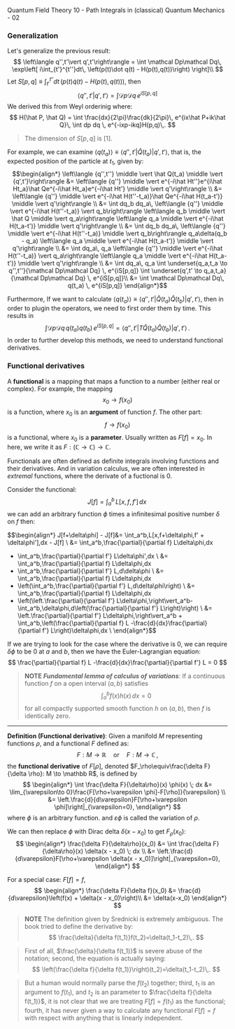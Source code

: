 Quantum Field Theory 10 - Path Integrals in (classical) Quantum Mechanics - 02


### Generalization

Let's generalize the previous result:
$$
\left\langle q'',t'\vert q',t'\right\rangle =
\int \mathcal Dp\mathcal Dq\,
\exp\left[
  i\int_{t'}^{t''}dt\, \left(p(t)\dot q(t) - H(p(t),q(t))\right)
\right]\\
$$
Let $S[p,q] \equiv \int_{t'}^{t''}dt\, \left(p(t)\dot q(t) - H(p(t),q(t))\right)$, then
$$
\left\langle q'',t'\vert q',t'\right\rangle = \int \mathcal Dp\mathcal Dq\, e^{iS[p,q]}
$$
We derived this from Weyl orderinig where:
$$
H(\hat P, \hat Q) = \int \frac{dx}{2\pi}\frac{dk}{2\pi}\, e^{ix\hat P+ik\hat Q}\,
\int dp dq \, e^{-ixp-ikq}H(p,q)\,.
$$

> The dimension of $S[p,q]$ is $[1]$.

For example, we can examine $\langle q(t_a) \rangle \equiv \left\langle {q'',t'}\middle\vert \hat Q(t_a)\middle\vert q',t'\right\rangle$, that is, the expected position of the particle at $t_1$, given by:
$$\begin{align*}
\left\langle {q'',t''} \middle \vert \hat Q(t_a) \middle \vert {q',t'}\right\rangle
&=
\left\langle {q''} \middle \vert e^{-i\hat Ht''}e^{i\hat Ht_a}\hat Qe^{-i\hat Ht_a}e^{-i\hat Ht'} \middle \vert q'\right\rangle \\
&=
\left\langle {q''} \middle \vert e^{-i\hat H(t''-t_a)}\hat Qe^{-i\hat H(t_a-t')} \middle \vert q'\right\rangle \\
&=
\int dq_b dq_a\,
\left\langle {q''} \middle \vert e^{-i\hat H(t''-t_a)} \vert q_b\right\rangle
\left\langle q_b \middle \vert \hat Q \middle \vert q_a\right\rangle
\left\langle q_a \middle \vert
e^{-i\hat H(t_a-t')} \middle \vert q'\right\rangle \\
&=
\int dq_b dq_a\,
\left\langle {q''} \middle \vert e^{-i\hat H(t''-t_a)} \middle \vert q_b\right\rangle
q_a\delta(q_b - q_a)
\left\langle q_a \middle \vert
e^{-i\hat H(t_a-t')} \middle \vert q'\right\rangle \\
&=
\int dq_a\,
q_a
\left\langle {q''} \middle \vert e^{-i\hat H(t''-t_a)} \vert q_a\right\rangle
\left\langle q_a \middle \vert e^{-i\hat H(t_a-t')} \middle \vert q'\right\rangle \\
&=
\int dq_a\,
q_a
\int \underset{q_a,t_a \to q'',t''}{\mathcal Dp\mathcal Dq} \, e^{iS[p,q]}
\int \underset{q',t' \to q_a,t_a}{\mathcal Dp\mathcal Dq} \, e^{iS[p,q]}\\
&=
\int \mathcal Dp\mathcal Dq\, q(t_a) \, e^{iS[p,q]}
\end{align*}$$

Furthermore, If we want to calculate $\langle q(t_a) \rangle \equiv \left\langle {q'',t'}\middle\vert \hat Q(t_a) \hat Q(t_b)\middle\vert q',t'\right\rangle$, then in order to plugin the operators, we need to first order them by time. This results in
$$
\int \mathcal Dp\mathcal Dq\, q(t_a) q(t_b) \, e^{iS[p,q]} =
\left\langle {q'',t'}\middle\vert T \hat Q(t_a) \hat Q(t_b)\middle\vert q',t'\right\rangle\,.
$$
In order to further develop this methods, we need to understand functional derivatives.

### Functional derivatives
A **functional** is a mapping that maps a function to a number (either real or complex). For example, the mapping
$$
x_0 \to f(x_0)
$$
is a function, where $x_0$ is an **argument** of function $f$. The other part:
$$
f \to f(x_0)
$$
is a functional, where $x_0$ is a **parameter**. Usually written as $F[f] = x_0$. In here, we write it as $F: (\mathbb C \to \mathbb C) \to \mathbb C$.

Functionals are often defined as definite integrals involving functions and their derivatives. And in variation calculus, we are often interested in _extremal_ functions, where the derivate of a fuctional is $0$.

Consider the functional:
$$
J[f] = \int_a^b\,L[x,f,f']\,dx\,
$$
we can add an arbitrary function $\phi$ times a infinitesimal positive number $\delta$ on $f$ then:

$$\begin{align*}
J[f+\delta\phi] - J[f]&= \int_a^b\,L[x,f+\delta\phi,f' + \delta\phi']\,dx - J[f] \\
&= \int_a^b\,\frac{\partial}{\partial f} L\delta\phi\,dx
 + \int_a^b\,\frac{\partial}{\partial f'} L\delta\phi'\,dx \\
&= \int_a^b\,\frac{\partial}{\partial f} L\delta\phi\,dx
 + \int_a^b\,\frac{\partial}{\partial f'} L\,d\delta\phi \\
&= \int_a^b\,\frac{\partial}{\partial f} L\delta\phi\,dx
 + \left(\int_a^b\,\frac{\partial}{\partial f'} L\,d\delta\phi\right) \\
&= \int_a^b\,\frac{\partial}{\partial f} L\delta\phi\,dx
 + \left(\left.\frac{\partial}{\partial f'} L\delta\phi\,\right\vert_a^b-\int_a^b\,\delta\phi\,d\left(\frac{\partial}{\partial f'} L\right)\right) \\
 &= \left.\frac{\partial}{\partial f'} L\delta\phi\,\right\vert_a^b +
 \int_a^b\,\left(\frac{\partial}{\partial f} L
 -\frac{d}{dx}\frac{\partial}{\partial f'} L\right)\delta\phi\,dx \\
\end{align*}$$

If we are trying to look for the case where the derivative is $0$, we can require $\delta\phi$ to be $0$ at $a$ and $b$, then we have the Euler-Lagrangian equation:
$$
\frac{\partial}{\partial f} L
 -\frac{d}{dx}\frac{\partial}{\partial f'} L = 0
$$

> **NOTE** ***Fundamental lemma of calculus of variations***: If a continuous function $f$ on a open interval $(a, b)$ satisfies
$$
\int_a^b f(x)h(x)\,dx =0
$$
for all compactly supported smooth function $h$ on $(a, b)$, then $f$ is identically zero.

---

**Definition (Functional derivative)**: Given a manifold $M$ representing functions $\rho$, and a functional $F$ defined as:
$$
F: M \to \mathbb R\quad\text{or}\quad F:M \to \mathbb C\,,
$$
the **functional derivative** of $F[\rho]$, denoted $F_\rho\equiv\frac{\delta F}{\delta \rho}: M \to \mathbb R$, is defined by
$$
\begin{align*}
 \int \frac{\delta F}{\delta\rho}(x) \phi(x) \; dx
&= \lim_{\varepsilon\to 0}\frac{F[\rho+\varepsilon \phi]-F[\rho]}{\varepsilon} \\
&= \left.\frac{d}{d\varepsilon}F[\rho+\varepsilon \phi]\right|_{\varepsilon=0},
\end{align*}
$$
where $\phi$ is an arbitrary function. and $\varepsilon\phi$ is called the variation of $\rho$.

We can then replace $\phi$ with Dirac delta $\delta(x - x_0)$ to get $F_\rho(x_0)$:
$$
\begin{align*}
\frac{\delta F}{\delta\rho}(x_0) &=
\int \frac{\delta F}{\delta\rho}(x) \delta(x - x_0) \; dx \\
&= \left.\frac{d}{d\varepsilon}F[\rho+\varepsilon \delta(x - x_0)]\right|_{\varepsilon=0},
\end{align*}
$$

For a special case: $F[f] = f$,
$$
\begin{align*}
\frac{\delta F}{\delta f}(x_0) &= \frac{d}{d\varepsilon}\left(f(x)  + \delta(x - x_0)\right)\\
&= \delta(x-x_0)
\end{align*}
$$

> **NOTE**  The definition given by Srednicki is extremely ambiguous. The book tried to define the derivative by:
$$
\frac{\delta}{\delta f(t_1)}f(t_2)=\delta(t_1-t_2)\,.
$$

> First of all, $\frac{\delta}{\delta f(t_1)}$ is severe abuse of the notation; second, the equation is actually saying:
$$
\left(\frac{\delta f}{\delta f(t_1)}\right)(t_2)=\delta(t_1-t_2)\,.
$$

> But a human would normally parse the $f(t_2)$ together; third, $t_1$ is an argument to $f(t_1)$, and $t_2$ is an parameter to $\frac{\delta f}{\delta f(t_1)}$, it is not clear that we are treating $F[f] = f(t_1)$ as the functional; fourth, it has never given a way to calculate any functional $F[f]=f$ with respect with anything that is linearly independent.
